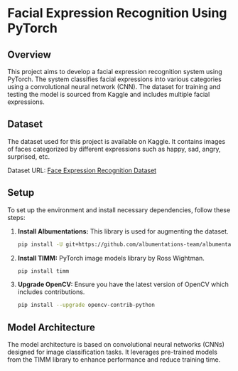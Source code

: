 # Facial Expression Recognition Using PyTorch

## Overview
This project aims to develop a facial expression recognition system using PyTorch. The system classifies facial expressions into various categories using a convolutional neural network (CNN). The dataset for training and testing the model is sourced from Kaggle and includes multiple facial expressions.

## Dataset
The dataset used for this project is available on Kaggle. It contains images of faces  categorized by different expressions such as happy, sad, angry, surprised, etc. 

Dataset URL: [Face Expression Recognition Dataset](https://www.kaggle.com/jonathanoheix/face-expression-recognition-dataset)

## Setup
To set up the environment and install necessary dependencies, follow these steps:

1. **Install Albumentations:** This library is used for augmenting the dataset.
   ```bash
   pip install -U git+https://github.com/albumentations-team/albumentations

2. **Install TIMM:** PyTorch image models library by Ross Wightman.
    ```bash
    pip install timm

3. **Upgrade OpenCV:** Ensure you have the latest version of OpenCV which includes contributions.
     ```bash
    pip install --upgrade opencv-contrib-python


## Model Architecture

The model architecture is based on convolutional neural networks (CNNs) designed for image classification tasks. It leverages pre-trained models from the TIMM library to enhance performance and reduce training time.
